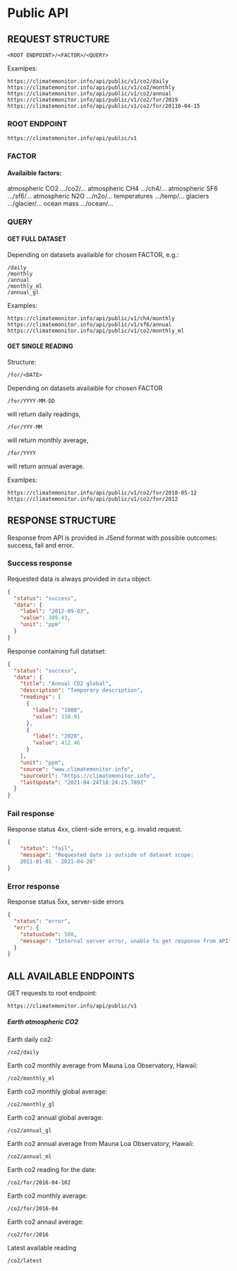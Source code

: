 # Public API

## REQUEST STRUCTURE

```
<ROOT ENDPOINT>/<FACTOR>/<QUERY>
```

Examlpes:

```
https://climatemonitor.info/api/public/v1/co2/daily
https://climatemonitor.info/api/public/v1/co2/monthly
https://climatemonitor.info/api/public/v1/co2/annual
https://climatemonitor.info/api/public/v1/co2/for/2019
https://climatemonitor.info/api/public/v1/co2/for/20116-04-15
```

### ROOT ENDPOINT

```
https://climatemonitor.info/api/public/v1
```

### FACTOR

#### Availaible factors:

atmospheric CO2 .../co2/...
atmospheric CH4 .../ch4/...
atmospheric SF6 .../sf6/...
atmospheric N2O .../n2o/...
temperatures .../temp/...
glaciers .../glacier/...
ocean mass .../ocean/...

### QUERY

#### GET FULL DATASET

Depending on datasets availaible for chosen FACTOR, e.g.:

```
/daily
/monthly
/annual
/monthly_ml
/annual_gl
```

Examples:

```
https://climatemonitor.info/api/public/v1/ch4/monthly
https://climatemonitor.info/api/public/v1/sf6/annual
https://climatemonitor.info/api/public/v1/co2/monthly_ml
```

#### GET SINGLE READING

Structure:

```
/for/<DATE>
```

Depending on datasets availaible for chosen FACTOR

```
/for/YYYY-MM-DD
```

will return daily readings,

```
/for/YYY-MM
```

will return monthly average,

```
/for/YYYY
```

will return annual average.

Examlpes:

```
https://climatemonitor.info/api/public/v1/co2/for/2018-05-12
https://climatemonitor.info/api/public/v1/co2/for/2012
```

## RESPONSE STRUCTURE

Response from API is provided in JSend format with possible outcomes:
success, fail and error.

### Success response

Requested data is always provided in `data` object.

```json
{
  "status": "success",
  "data": {
    "label": "2012-09-03",
    "value": 389.43,
    "unit": "ppm"
  }
}
```

Response containing full datatset:

```json
{
  "status": "success",
  "data": {
    "title": "Annual CO2 global",
    "description": "Temporary description",
    "readings": [
      {
        "label": "1980",
        "value": 338.91
      },
      {
        "label": "2020",
        "value": 412.46
      }
    ],
    "unit": "ppm",
    "source": "www.climatemonitor.info",
    "sourceUrl": "https://climatemonitor.info",
    "lastUpdate": "2021-04-24T18:24:25.789Z"
  }
}
```

### Fail response

Response status 4xx, client-side errors, e.g. invalid request.

```json
{
    "status": "fail",
    "message": "Requested date is outside of dataset scope:
    2011-01-01 - 2021-04-26"
}
```

### Error response

Response status 5xx, server-side errors

```json
{
  "status": "error",
  "err": {
    "statusCode": 500,
    "message": "Internal server error, unable to get response from API"
  }
}
```

## ALL AVAILABLE ENDPOINTS

GET requests to root endpoint:

```
https://climatemonitor.info/api/public/v1
```

##### Earth atmospheric CO2

Earth daily co2:

```
/co2/daily
```

Earth co2 monthly average from Mauna Loa Observatory, Hawaii:

```
/co2/monthly_ml
```

Earth co2 monthly global average:

```
/co2/monthly_gl
```

Earth co2 annual global average:

```
/co2/annual_gl
```

Earth co2 annual average from Mauna Loa Observatory, Hawaii:

```
/co2/annual_ml
```

Earth co2 reading for the date:

```
/co2/for/2016-04-102
```

Earth co2 monthly average:

```
/co2/for/2016-04
```

Earth co2 annaul average:

```
/co2/for/2016
```

Latest available reading

```
/co2/latest
```
